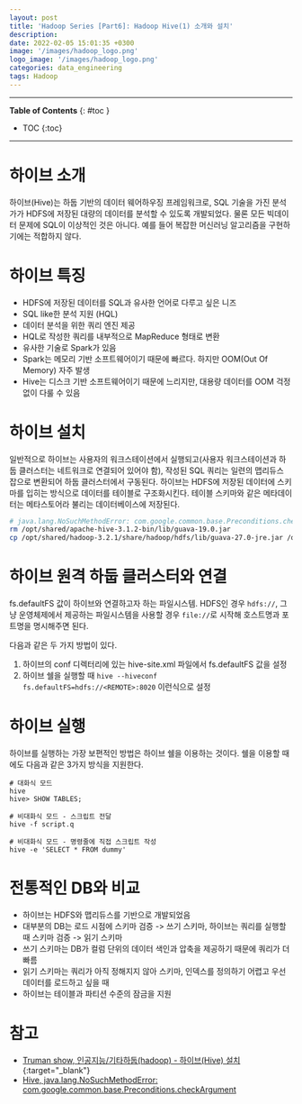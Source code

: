 ```yaml
---
layout: post
title: 'Hadoop Series [Part6]: Hadoop Hive(1) 소개와 설치'
description: 
date: 2022-02-05 15:01:35 +0300
image: '/images/hadoop_logo.png'
logo_image: '/images/hadoop_logo.png'
categories: data_engineering
tags: Hadoop
---
```

---

**Table of Contents**
{: #toc }
*  TOC
{:toc}

---

# 하이브 소개

하이브(Hive)는 하둡 기반의 데이터 웨어하우징 프레임워크로, SQL 기술을 가진 분석가가 HDFS에 저장된 대량의 데이터를 분석할 수 있도록 개발되었다. 물론 모든 빅데이터 문제에 SQL이 이상적인 것은 아니다. 예를 들어 복잡한 머신러닝 알고리즘을 구현하기에는 적합하지 않다.  

# 하이브 특징

- HDFS에 저장된 데이터를 SQL과 유사한 언어로 다루고 싶은 니즈
- SQL like한 분석 지원 (HQL)
- 데이터 분석을 위한 쿼리 엔진 제공
- HQL로 작성한 쿼리를 내부적으로 MapReduce 형태로 변환
- 유사한 기술로 Spark가 있음
- Spark는 메모리 기반 소프트웨어이기 때문에 빠르다. 하지만 OOM(Out Of Memory) 자주 발생
- Hive는 디스크 기반 소프트웨어이기 때문에 느리지만, 대용량 데이터를 OOM 걱정 없이 다룰 수 있음

# 하이브 설치

일반적으로 하이브는 사용자의 워크스테이션에서 실행되고(사용자 워크스테이션과 하둡 클러스터는 네트워크로 연결되어 있어야 함), 작성된 SQL 쿼리는 일련의 맵리듀스 잡으로 변환되어 하둡 클러스터에서 구동된다. 하이브는 HDFS에 저장된 데이터에 스키마를 입히는 방식으로 데이터를 테이블로 구조화시킨다. 테이블 스키마와 같은 메타데이터는 메타스토어라 불리는 데이터베이스에 저장된다. 

```sh
# java.lang.NoSuchMethodError: com.google.common.base.Preconditions.checkArgument 에러가 발생하는 경우
rm /opt/shared/apache-hive-3.1.2-bin/lib/guava-19.0.jar
cp /opt/shared/hadoop-3.2.1/share/hadoop/hdfs/lib/guava-27.0-jre.jar /opt/shared/apache-hive-3.1.2-bin/lib/
```

# 하이브 원격 하둡 클러스터와 연결

fs.defaultFS 값이 하이브와 연결하고자 하는 파일시스템. HDFS인 경우 `hdfs://`, 그냥 운영체제에서 제공하는 파일시스템을 사용할 경우 `file://`로 시작해 호스트명과 포트명을 명시해주면 된다.  

다음과 같은 두 가지 방법이 있다.  

1. 하이브의 conf 디렉터리에 있는 hive-site.xml 파일에서 fs.defaultFS 값을 설정
2. 하이브 쉘을 실행할 때 `hive --hiveconf fs.defaultFS=hdfs://<REMOTE>:8020` 이런식으로 설정



# 하이브 실행

하이브를 실행하는 가장 보편적인 방법은 하이브 쉘을 이용하는 것이다. 쉘을 이용할 때에도 다음과 같은 3가지 방식을 지원한다.  

```
# 대화식 모드
hive
hive> SHOW TABLES;
```

```
# 비대화식 모드 - 스크립트 전달
hive -f script.q
```

```
# 비대화식 모드 - 명령줄에 직접 스크립트 작성
hive -e 'SELECT * FROM dummy'
```

# 전통적인 DB와 비교

- 하이브는 HDFS와 맵리듀스를 기반으로 개발되었음
- 대부분의 DB는 로드 시점에 스키마 검증 -> 쓰기 스키마, 하이브는 쿼리를 실행할 때 스키마 검증 -> 읽기 스키마
- 쓰기 스키마는 DB가 컬럼 단위의 데이터 색인과 압축을 제공하기 때문에 쿼리가 더 빠름
- 읽기 스키마는 쿼리가 아직 정해지지 않아 스키마, 인덱스를 정의하기 어렵고 우선 데이터를 로드하고 싶을 때
- 하이브는 테이블과 파티션 수준의 잠금을 지원



# 참고

- [Truman show, 인공지능/기타하둡(hadoop) - 하이브(Hive) 설치](https://truman.tistory.com/209){:target="_blank"}
- [Hive, java.lang.NoSuchMethodError: com.google.common.base.Preconditions.checkArgument](https://issues.apache.org/jira/browse/HIVE-22915)